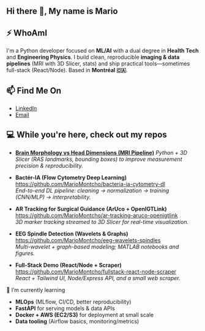 ## Hi there 👋, My name is Mario
## ⚡ WhoAmI
I'm a Python developer focused on **ML/AI** with a dual degree in **Health Tech** and **Engineering Physics**. I build clean, reproducible **imaging & data pipelines** (MRI with 3D Slicer, stats) and ship practical tools—sometimes full-stack (React/Node). Based in **Montréal 🇨🇦**.

## 📫 Find Me On  
- [LinkedIn](https://www.linkedin.com/in/mario-montcho-241598212)  
- [Email](montchomar@gmail.com)

## 💻 While you're here, check out my repos  
- [**Brain Morphology vs Head Dimensions (MRI Pipeline)**](https://github.com/Mario-mto/Brain-Morphology-vs-Head-Dimensions-MRI-Pipeline-)
  *Python + 3D Slicer (RAS landmarks, bounding boxes) to improve measurement precision & reproducibility.*

- **Bactér-IA (Flow Cytometry Deep Learning)**  
  https://github.com/MarioMontcho/bacteria-ia-cytometry-dl  
  *End-to-end DL pipeline: cleaning → normalization → training (CNN/MLP) → interpretability.*

- **AR Tracking for Surgical Guidance (ArUco + OpenIGTLink)**  
  https://github.com/MarioMontcho/ar-tracking-aruco-openigtlink  
  *3D marker tracking streamed to 3D Slicer for real-time visualization.*

- **EEG Spindle Detection (Wavelets & Graphs)**  
  https://github.com/MarioMontcho/eeg-wavelets-spindles  
  *Multi-wavelet + graph-based modeling; MATLAB notebooks and figures.*

- **Full-Stack Demo (React/Node + Scraper)**  
  https://github.com/MarioMontcho/fullstack-react-node-scraper  
  *React + Tailwind UI, Node/Express API, and a small web scraper.*

🌱 I’m currently learning  
- **MLOps** (MLflow, CI/CD, better reproducibility)  
- **FastAPI** for serving models & data APIs  
- **Docker + AWS (EC2/S3)** for deployment at small scale  
- **Data tooling** (Airflow basics, monitoring/metrics)
